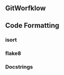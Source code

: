 <!--
SPDX-FileCopyrightText: 2025 Jonas Huber <jonas.huber@rl-institut.de>
SPDX-FileCopyrightText: 2025 c.winger <c.winger@oeko.de>

SPDX-License-Identifier: CC0-1.0
-->

## GitWorfklow

## Code Formatting

### isort

### flake8

### Docstrings

###
